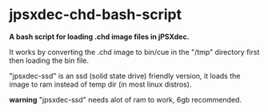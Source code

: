 # jpsxdec-chd-bash-script

**A bash script for loading .chd image files in jPSXdec.**

It works by converting the .chd image to bin/cue in the "/tmp" directory first then loading the bin file.

"jpsxdec-ssd" is an ssd (solid state drive) friendly version, it loads the image to ram instead of temp dir (in most linux distros).

**warning** "jpsxdec-ssd" needs alot of ram to work, 6gb recommended.
